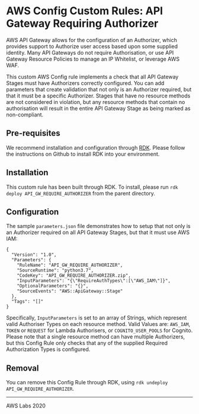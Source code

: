 # AWS Config Custom Rules: API Gateway Requiring Authorizer

AWS API Gateway allows for the configuration of an Authorizer, which provides support to Authorize user access based upon some supplied identity. Many API Gateways do not require Authorisation, or use API Gateway Resource Policies to manage an IP Whitelist, or leverage AWS WAF.

This custom AWS Config rule implements a check that all API Gateway Stages must have Authorizers correctly configured. You can add parameters that create validation that not only is an Authorizer required, but that it must be a specific Authorizer. Stages that have no resource methods are not considered in violation, but any resource methods that contain no authorisation will result in the entire API Gateway Stage as being marked as non-compliant.

## Pre-requisites

We recommend installation and configuration through [RDK](https://github.com/awslabs/aws-config-rdk). Please follow the instructions on Github to install RDK into your environment.

## Installation

This custom rule has been built through RDK. To install, please run `rdk deploy API_GW_REQUIRE_AUTHORIZER` from the parent directory.

## Configuration

The sample `parameters.json` file demonstrates how to setup that not only is an Authorizer required on all API Gateway Stages, but that it must use AWS IAM:

```
{
  "Version": "1.0",
  "Parameters": {
    "RuleName": "API_GW_REQUIRE_AUTHORIZER",
    "SourceRuntime": "python3.7",
    "CodeKey": "API_GW_REQUIRE_AUTHORIZER.zip",
    "InputParameters": "{\"RequireAuthTypes\":[\"AWS_IAM\"]}",
    "OptionalParameters": "{}",
    "SourceEvents": "AWS::ApiGateway::Stage"
  },
  "Tags": "[]"
}

```

Specifically, `InputParameters` is set to an array of Strings, which represent valid Authoriser Types on each resource method. Valid Values are: `AWS_IAM`, `TOKEN` or `REQUEST` for Lambda Authorisers, or `COGNITO_USER_POOLS` for Cognito. Please note that a single resource method can have multiple Authorizers, but this Config Rule only checks that any of the supplied Required Authorization Types is configured.

## Removal

You can remove this Config Rule through RDK, using `rdk undeploy API_GW_REQUIRE_AUTHORIZER`.

----

AWS Labs 2020